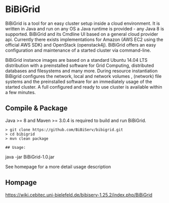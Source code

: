 # BiBiGrid
BiBiGrid is a tool for an easy cluster setup inside a cloud environment.
It is written in Java and run on any OS a Java runtime is provided - any 
Java 8 is supported. BiBiGrid and its Cmdline UI based on a general cloud 
provider api. Currently there exists implementations for Amazon (AWS EC2 
using the official AWS SDK) and OpenStack (openstack4j). BiBiGrid offers 
an easy configuration and maintenance of a started cluster via command-line.

BiBiGrid instance images are based on a standard Ubuntu 14.04 LTS distribution 
with a preinstalled software for Grid Computing, distributed databases and 
filesystems and many more. During resource instantiation BiBigrid configures 
the network, local and network volumes , (network) file systems and the 
preinstalled software for an immediately usage of the started cluster. A full 
configured and ready to use cluster is available within a few minutes.


## Compile & Package
Java >= 8 and Maven >= 3.0.4  is required to build and run BiBiGrid.
~~~
> git clone https://github.com/BiBiServ/bibigrid.git
> cd bibigrid
> mvn clean package

## Usage:
~~~
java -jar BiBiGrid-1.0.jar <options>

See homepage for a more detail usage description

## Hompage
https://wiki.cebitec.uni-bielefeld.de/bibiserv-1.25.2/index.php/BiBiGrid
